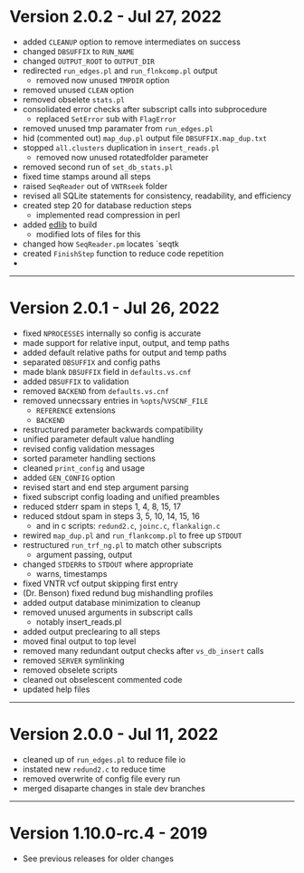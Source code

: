 # Version 2.0.2 - Jul 27, 2022

- added `CLEANUP` option to remove intermediates on success
- changed `DBSUFFIX` to `RUN_NAME`
- changed `OUTPUT_ROOT` to `OUTPUT_DIR`
- redirected `run_edges.pl` and `run_flnkcomp.pl` output
  - removed now unused `TMPDIR` option
- removed unused `CLEAN` option
- removed obselete `stats.pl`
- consolidated error checks after subscript calls into subprocedure
   - replaced `SetError` sub with `FlagError`
- removed unused tmp paramater from `run_edges.pl`
- hid (commented out) `map_dup.pl` output file `DBSUFFIX.map_dup.txt`
- stopped `all.clusters` duplication in `insert_reads.pl`
  - removed now unused rotatedfolder parameter
- removed second run of `set_db_stats.pl`
- fixed time stamps around all steps
- raised `SeqReader` out of `VNTRseek` folder
- revised all SQLite statements for consistency, readability, and efficiency
- created step 20 for database reduction steps
  - implemented read compression in perl
- added [edlib](https://github.com/KylerAKA-BU/edlib) to build
  - modified lots of files for this
- changed how `SeqReader.pm` locates `seqtk
- created `FinishStep` function to reduce code repetition
- 

---
# Version 2.0.1 - Jul 26, 2022

- fixed `NPROCESSES` internally so config is accurate
- made support for relative input, output, and temp paths
- added default relative paths for output and temp paths
- separated `DBSUFFIX` and config paths
- made blank `DBSUFFIX` field in `defaults.vs.cnf`
- added `DBSUFFIX` to validation
- removed `BACKEND` from `defaults.vs.cnf`
- removed unnecssary entries in `%opts`/`%VSCNF_FILE`
  - `REFERENCE` extensions
  - `BACKEND`
- restructured parameter backwards compatibility
- unified parameter default value handling
- revised config validation messages
- sorted parameter handling sections
- cleaned `print_config` and usage
- added `GEN_CONFIG` option
- revised start and end step argument parsing
- fixed subscript config loading and unified preambles
- reduced stderr spam in steps 1, 4, 8, 15, 17
- reduced stdout spam in steps 3, 5, 10, 14, 15, 16
  - and in c scripts: `redund2.c`, `joinc.c`, `flankalign.c`
- rewired `map_dup.pl` and `run_flankcomp.pl` to free up `STDOUT`
- restructured `run_trf_ng.pl` to match other subscripts
  - argument passing, output
- changed `STDERR`s to `STDOUT` where appropriate
  - warns, timestamps
- fixed VNTR vcf output skipping first entry
- (Dr. Benson) fixed redund bug mishandling profiles
- added output database minimization to cleanup
- removed unused arguments in subscript calls
  - notably insert_reads.pl
- added output preclearing to all steps
- moved final output to top level
- removed many redundant output checks after `vs_db_insert` calls
- removed `SERVER` symlinking
- removed obselete scripts
- cleaned out obselescent commented code
- updated help files

---
# Version 2.0.0 - Jul 11, 2022

- cleaned up of `run_edges.pl` to reduce file io
- instated new `redund2.c` to reduce time
- removed overwrite of config file every run
- merged disaparte changes in stale dev branches

---
# Version 1.10.0-rc.4 - 2019

- See previous releases for older changes
